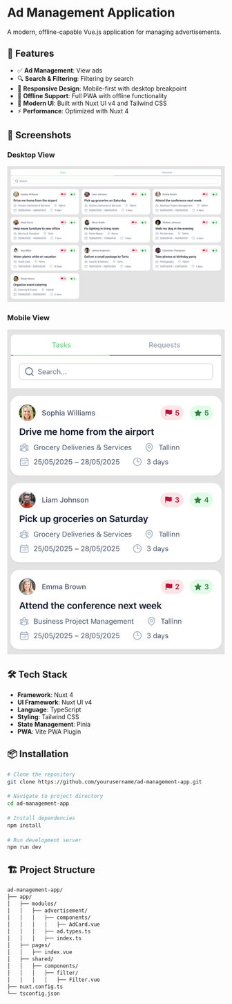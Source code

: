 # Ad Management Application

A modern, offline-capable Vue.js application for managing advertisements.

## 🚀 Features

- ✅ **Ad Management**: View ads
- 🔍 **Search & Filtering**: Filtering by search
- 📱 **Responsive Design**: Mobile-first with desktop breakpoint
- 🔌 **Offline Support**: Full PWA with offline functionality
- 🎨 **Modern UI**: Built with Nuxt UI v4 and Tailwind CSS
- ⚡ **Performance**: Optimized with Nuxt 4

## 📸 Screenshots

### Desktop View

![Desktop View](./screenshots/desktop_view.png)

### Mobile View

![Mobile View](./screenshots/mobile_view.png)

## 🛠️ Tech Stack

- **Framework**: Nuxt 4
- **UI Framework**: Nuxt UI v4
- **Language**: TypeScript
- **Styling**: Tailwind CSS
- **State Management**: Pinia
- **PWA**: Vite PWA Plugin

## 📦 Installation

```bash
# Clone the repository
git clone https://github.com/yourusername/ad-management-app.git

# Navigate to project directory
cd ad-management-app

# Install dependencies
npm install

# Run development server
npm run dev
```

## 🏗️ Project Structure

```
ad-management-app/
├── app/
│   ├── modules/
│   │   ├── advertisement/
│   │   │   ├── components/
│   │   │   │   ├── AdCard.vue
│   │   │   ├── ad.types.ts
│   │   │   ├── index.ts
│   ├── pages/
│   │   ├── index.vue
│   ├── shared/
│   │   ├── components/
│   │   │   ├── filter/
│   │   │   │   ├── Filter.vue
├── nuxt.config.ts
└── tsconfig.json
```